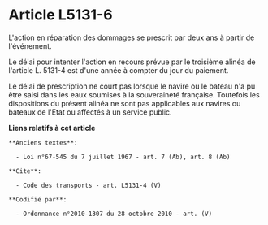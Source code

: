 # Article L5131-6

L'action en réparation des dommages se prescrit par deux ans à partir de l'événement. 

Le délai pour intenter l'action en recours prévue par le troisième alinéa de l'article L. 5131-4 est d'une année à compter du
jour du paiement. 

Le délai de prescription ne court pas lorsque le navire ou le bateau n'a pu être saisi dans les eaux soumises à la
souveraineté française. Toutefois les dispositions du présent alinéa ne sont pas applicables aux navires ou bateaux de l'Etat
ou affectés à un service public.

**Liens relatifs à cet article**

	**Anciens textes**:

	  - Loi n°67-545 du 7 juillet 1967 - art. 7 (Ab), art. 8 (Ab)

	**Cite**:

	  - Code des transports - art. L5131-4 (V)

	**Codifié par**:

	  - Ordonnance n°2010-1307 du 28 octobre 2010 - art. (V)

